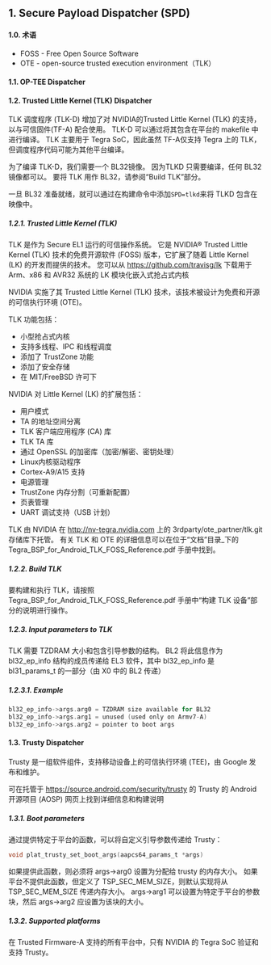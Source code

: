 ## 1. Secure Payload Dispatcher (SPD)

#### 1.0. 术语
- FOSS - Free Open Source Software
- OTE - open-source trusted execution environment（TLK）

#### 1.1. OP-TEE Dispatcher
#### 1.2. Trusted Little Kernel (TLK) Dispatcher

TLK 调度程序 (TLK-D) 增加了对 NVIDIA的Trusted Little Kernel (TLK) 的支持，以与可信固件(TF-A) 配合使用。 TLK-D 可以通过将其包含在平台的 makefile 中进行编译。 TLK 主要用于 Tegra SoC，因此虽然 TF-A仅支持 Tegra 上的 TLK，但调度程序代码可能为其他平台编译。

为了编译 TLK-D，我们需要一个 BL32镜像。 因为TLKD 只需要编译，任何 BL32 镜像都可以。 要将 TLK 用作 BL32，请参阅“Build TLK”部分。

一旦 BL32 准备就绪，就可以通过在构建命令中添加`SPD=tlkd`来将 TLKD 包含在映像中。

##### 1.2.1. Trusted Little Kernel (TLK)

TLK 是作为 Secure EL1 运行的可信操作系统。 它是 NVIDIA® Trusted Little Kernel (TLK) 技术的免费开源软件 (FOSS) 版本，它扩展了随着 Little Kernel (LK) 的开发而提供的技术。 您可以从 https://github.com/travisg/lk 下载用于 Arm、x86 和 AVR32 系统的 LK 模块化嵌入式抢占式内核

NVIDIA 实施了其 Trusted Little Kernel (TLK) 技术，该技术被设计为免费和开源的可信执行环境 (OTE)。

TLK 功能包括：
- 小型抢占式内核
- 支持多线程、IPC 和线程调度
- 添加了 TrustZone 功能
- 添加了安全存储
- 在 MIT/FreeBSD 许可下

NVIDIA 对 Little Kernel (LK) 的扩展包括：
- 用户模式
- TA 的地址空间分离
- TLK 客户端应用程序 (CA) 库
- TLK TA 库
- 通过 OpenSSL 的加密库（加密/解密、密钥处理）
- Linux内核驱动程序
- Cortex-A9/A15 支持
- 电源管理
- TrustZone 内存分割（可重新配置）
- 页表管理
- UART 调试支持（USB 计划）

TLK 由 NVIDIA 在 http://nv-tegra.nvidia.com 上的 3rdparty/ote_partner/tlk.git 存储库下托管。 有关 TLK 和 OTE 的详细信息可以在位于“文档”目录_下的 Tegra_BSP_for_Android_TLK_FOSS_Reference.pdf 手册中找到。

##### 1.2.2. Build TLK

要构建和执行 TLK，请按照 Tegra_BSP_for_Android_TLK_FOSS_Reference.pdf 手册中“构建 TLK 设备”部分的说明进行操作。

##### 1.2.3. Input parameters to TLK

TLK 需要 TZDRAM 大小和包含引导参数的结构。 BL2 将此信息作为 bl32_ep_info 结构的成员传递给 EL3 软件，其中 bl32_ep_info 是 bl31_params_t 的一部分（由 X0 中的 BL2 传递）

##### 1.2.3.1. Example

```c
bl32_ep_info->args.arg0 = TZDRAM size available for BL32
bl32_ep_info->args.arg1 = unused (used only on Armv7-A)
bl32_ep_info->args.arg2 = pointer to boot args
```

#### 1.3. Trusty Dispatcher

Trusty 是一组软件组件，支持移动设备上的可信执行环境 (TEE)，由 Google 发布和维护。

可在托管于 https://source.android.com/security/trusty 的 Trusty 的 Android 开源项目 (AOSP) 网页上找到详细信息和构建说明

##### 1.3.1. Boot parameters

通过提供特定于平台的函数，可以将自定义引导参数传递给 Trusty：
```c
void plat_trusty_set_boot_args(aapcs64_params_t *args)
```

如果提供此函数，则必须将 args->arg0 设置为分配给 trusty 的内存大小。 如果平台不提供此函数，但定义了 TSP_SEC_MEM_SIZE，则默认实现将从 TSP_SEC_MEM_SIZE 传递内存大小。 args->arg1 可以设置为特定于平台的参数块，然后 args->arg2 应设置为该块的大小。

##### 1.3.2. Supported platforms

在 Trusted Firmware-A 支持的所有平台中，只有 NVIDIA 的 Tegra SoC 验证和支持 Trusty。

